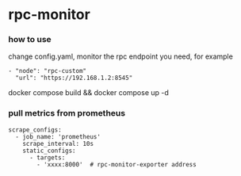 # rpc-monitor
### how to use
change config.yaml, monitor the rpc endpoint you need, for example
```
- "node": "rpc-custom"
  "url": "https://192.168.1.2:8545"
```

docker compose build && docker compose up -d

### pull metrics from prometheus
```
scrape_configs:
  - job_name: 'prometheus'
    scrape_interval: 10s
    static_configs:
      - targets:
        - 'xxxx:8000'  # rpc-monitor-exporter address
```